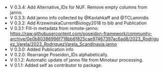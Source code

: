 - V 0.3.4: Add Alternative_IDs for NUF. Remove empty columns from janno.
- V 0.3.3: Add janno info collected by @Kavlahkaff and @TCLamnidis
- V 0.3.2: Add KrzewinskaCurrentBiology2018 to bib and Publication
- V 0.3.1: Fill-in metadata from remote-janno: https://raw.githubusercontent.com/poseidon-framework/community-archive/0e0b80386996f718bb6f825cae97467397ac6ad8/2023_Rodriguez_Varela/2023_RodriguezVarela_Scandinavia.janno
- V 0.3.0: Added Publication info
- V 0.2.0: Rearrange Poseidon_IDs alphabetically.
- V 0.1.2: Automatic update of janno file from Minotaur processing.
- V 0.1.1: Added self as contributor to package.
